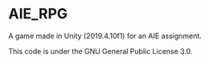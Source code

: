 # AIE_RPG
A game made in Unity (2019.4.10f1) for an AIE assignment.

This code is under the GNU General Public License 3.0.
